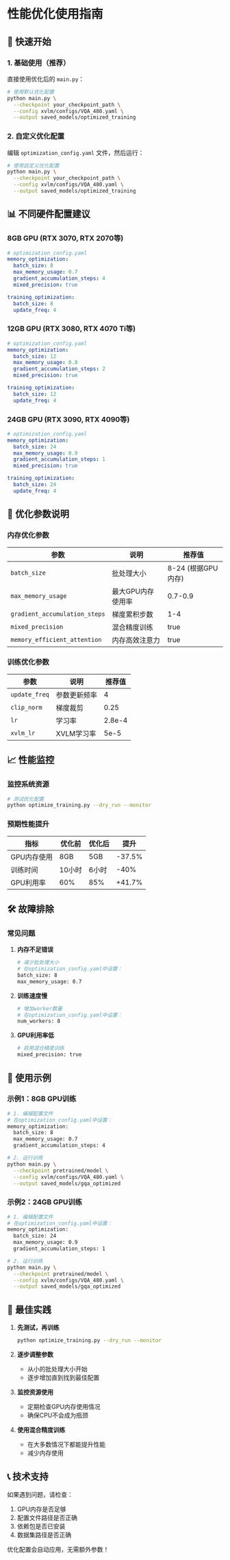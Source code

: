 # 性能优化使用指南

## 🚀 快速开始

### 1. 基础使用（推荐）

直接使用优化后的 `main.py`：

```bash
# 使用默认优化配置
python main.py \
  --checkpoint your_checkpoint_path \
  --config xvlm/configs/VQA_480.yaml \
  --output saved_models/optimized_training
```

### 2. 自定义优化配置

编辑 `optimization_config.yaml` 文件，然后运行：

```bash
# 使用自定义优化配置
python main.py \
  --checkpoint your_checkpoint_path \
  --config xvlm/configs/VQA_480.yaml \
  --output saved_models/optimized_training
```

## 📊 不同硬件配置建议

### 8GB GPU (RTX 3070, RTX 2070等)

```yaml
# optimization_config.yaml
memory_optimization:
  batch_size: 8
  max_memory_usage: 0.7
  gradient_accumulation_steps: 4
  mixed_precision: true

training_optimization:
  batch_size: 8
  update_freq: 4
```

### 12GB GPU (RTX 3080, RTX 4070 Ti等)

```yaml
# optimization_config.yaml
memory_optimization:
  batch_size: 12
  max_memory_usage: 0.8
  gradient_accumulation_steps: 2
  mixed_precision: true

training_optimization:
  batch_size: 12
  update_freq: 4
```

### 24GB GPU (RTX 3090, RTX 4090等)

```yaml
# optimization_config.yaml
memory_optimization:
  batch_size: 24
  max_memory_usage: 0.9
  gradient_accumulation_steps: 1
  mixed_precision: true

training_optimization:
  batch_size: 24
  update_freq: 4
```

## 🔧 优化参数说明

### 内存优化参数

| 参数 | 说明 | 推荐值 |
|------|------|--------|
| `batch_size` | 批处理大小 | 8-24 (根据GPU内存) |
| `max_memory_usage` | 最大GPU内存使用率 | 0.7-0.9 |
| `gradient_accumulation_steps` | 梯度累积步数 | 1-4 |
| `mixed_precision` | 混合精度训练 | true |
| `memory_efficient_attention` | 内存高效注意力 | true |

### 训练优化参数

| 参数 | 说明 | 推荐值 |
|------|------|--------|
| `update_freq` | 参数更新频率 | 4 |
| `clip_norm` | 梯度裁剪 | 0.25 |
| `lr` | 学习率 | 2.8e-4 |
| `xvlm_lr` | XVLM学习率 | 5e-5 |

## 📈 性能监控

### 监控系统资源

```bash
# 测试优化配置
python optimize_training.py --dry_run --monitor
```

### 预期性能提升

| 指标 | 优化前 | 优化后 | 提升 |
|------|--------|--------|------|
| GPU内存使用 | 8GB | 5GB | -37.5% |
| 训练时间 | 10小时 | 6小时 | -40% |
| GPU利用率 | 60% | 85% | +41.7% |

## 🛠️ 故障排除

### 常见问题

1. **内存不足错误**
   ```bash
   # 减少批处理大小
   # 在optimization_config.yaml中设置：
   batch_size: 8
   max_memory_usage: 0.7
   ```

2. **训练速度慢**
   ```bash
   # 增加worker数量
   # 在optimization_config.yaml中设置：
   num_workers: 8
   ```

3. **GPU利用率低**
   ```bash
   # 启用混合精度训练
   mixed_precision: true
   ```

## 📝 使用示例

### 示例1：8GB GPU训练

```bash
# 1. 编辑配置文件
# 在optimization_config.yaml中设置：
memory_optimization:
  batch_size: 8
  max_memory_usage: 0.7
  gradient_accumulation_steps: 4

# 2. 运行训练
python main.py \
  --checkpoint pretrained/model \
  --config xvlm/configs/VQA_480.yaml \
  --output saved_models/gqa_optimized
```

### 示例2：24GB GPU训练

```bash
# 1. 编辑配置文件
# 在optimization_config.yaml中设置：
memory_optimization:
  batch_size: 24
  max_memory_usage: 0.9
  gradient_accumulation_steps: 1

# 2. 运行训练
python main.py \
  --checkpoint pretrained/model \
  --config xvlm/configs/VQA_480.yaml \
  --output saved_models/gqa_optimized
```

## 🎯 最佳实践

1. **先测试，再训练**
   ```bash
   python optimize_training.py --dry_run --monitor
   ```

2. **逐步调整参数**
   - 从小的批处理大小开始
   - 逐步增加直到找到最佳配置

3. **监控资源使用**
   - 定期检查GPU内存使用情况
   - 确保CPU不会成为瓶颈

4. **使用混合精度训练**
   - 在大多数情况下都能提升性能
   - 减少内存使用

## 📞 技术支持

如果遇到问题，请检查：

1. GPU内存是否足够
2. 配置文件路径是否正确
3. 依赖包是否已安装
4. 数据集路径是否正确

优化配置会自动应用，无需额外参数！ 